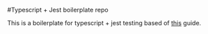 #Typescript + Jest boilerplate repo

This is a boilerplate for typescript + jest testing based of [this](https://basarat.gitbook.io/typescript/intro-1/jest) guide.
